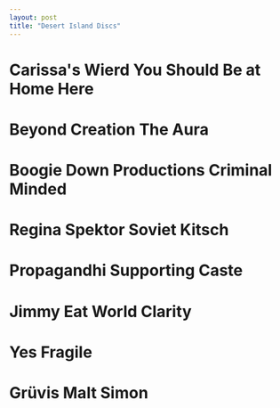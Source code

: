 ```yaml
---
layout: post
title: "Desert Island Discs"
---
```


# Carissa's Wierd	You Should Be at Home Here

# Beyond Creation	The Aura

# Boogie Down Productions	Criminal Minded

# Regina Spektor	Soviet Kitsch

# Propagandhi	Supporting Caste

# Jimmy Eat World	Clarity

# Yes   Fragile

# Grüvis Malt	Simon
